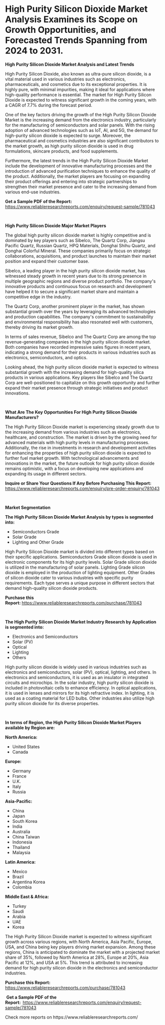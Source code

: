 <p><h1>High Purity Silicon Dioxide Market Analysis Examines its Scope on Growth Opportunities, and Forecasted Trends Spanning from 2024 to 2031.</h1></p><p><strong>High Purity Silicon Dioxide Market Analysis and Latest Trends</strong></p>
<p><p>High Purity Silicon Dioxide, also known as ultra-pure silicon dioxide, is a vital material used in various industries such as electronics, pharmaceuticals, and cosmetics due to its exceptional properties. It is highly pure, with minimal impurities, making it ideal for applications where high-quality performance is essential. The market for High Purity Silicon Dioxide is expected to witness significant growth in the coming years, with a CAGR of 7.7% during the forecast period.</p><p>One of the key factors driving the growth of the High Purity Silicon Dioxide Market is the increasing demand from the electronics industry, particularly for the manufacturing of semiconductors and solar panels. With the rising adoption of advanced technologies such as IoT, AI, and 5G, the demand for high-purity silicon dioxide is expected to surge. Moreover, the pharmaceutical and cosmetics industries are also significant contributors to the market growth, as high purity silicon dioxide is used in drug formulations, skincare products, and food supplements.</p><p>Furthermore, the latest trends in the High Purity Silicon Dioxide Market include the development of innovative manufacturing processes and the introduction of advanced purification techniques to enhance the quality of the product. Additionally, the market players are focusing on expanding their product offerings and entering into strategic partnerships to strengthen their market presence and cater to the increasing demand from various end-use industries.</p></p>
<p><strong>Get a Sample PDF of the Report:&nbsp;</strong> <a href="https://www.reliableresearchreports.com/enquiry/request-sample/781043">https://www.reliableresearchreports.com/enquiry/request-sample/781043</a></p>
<p>&nbsp;</p>
<p><strong>High Purity Silicon Dioxide Major Market Players</strong></p>
<p><p>The global high purity silicon dioxide market is highly competitive and is dominated by key players such as Sibelco, The Quartz Corp, Jiangsu Pacific Quartz, Russian Quartz, HPQ Materials, Donghai Shihu Quartz, and Donghai Colorful Mineral. These companies primarily focus on strategic collaborations, acquisitions, and product launches to maintain their market position and expand their customer base.</p><p>Sibelco, a leading player in the high purity silicon dioxide market, has witnessed steady growth in recent years due to its strong presence in multiple geographic regions and diverse product portfolio. The company's innovative products and continuous focus on research and development have helped it to secure a significant market share and maintain a competitive edge in the industry.</p><p>The Quartz Corp, another prominent player in the market, has shown substantial growth over the years by leveraging its advanced technologies and production capabilities. The company's commitment to sustainability and environmental responsibility has also resonated well with customers, thereby driving its market growth.</p><p>In terms of sales revenue, Sibelco and The Quartz Corp are among the top revenue-generating companies in the high purity silicon dioxide market. Both companies have recorded impressive sales figures in recent years, indicating a strong demand for their products in various industries such as electronics, semiconductors, and optics.</p><p>Looking ahead, the high purity silicon dioxide market is expected to witness substantial growth with the increasing demand for high-quality silica products in various applications. Key players like Sibelco and The Quartz Corp are well-positioned to capitalize on this growth opportunity and further expand their market presence through strategic initiatives and product innovations.</p></p>
<p>&nbsp;</p>
<p><strong>What Are The Key Opportunities For High Purity Silicon Dioxide Manufacturers?</strong></p>
<p><p>The High Purity Silicon Dioxide market is experiencing steady growth due to the increasing demand from various industries such as electronics, healthcare, and construction. The market is driven by the growing need for advanced materials with high purity levels in manufacturing processes. Additionally, the rise in investments in research and development activities for enhancing the properties of high purity silicon dioxide is expected to further fuel market growth. With technological advancements and innovations in the market, the future outlook for high purity silicon dioxide remains optimistic, with a focus on developing new applications and expanding its usage in different sectors.</p></p>
<p><strong>Inquire or Share Your Questions If Any Before Purchasing This Report:</strong> <a href="https://www.reliableresearchreports.com/enquiry/pre-order-enquiry/781043">https://www.reliableresearchreports.com/enquiry/pre-order-enquiry/781043</a></p>
<p>&nbsp;</p>
<p><strong>Market Segmentation</strong></p>
<p><strong>The High Purity Silicon Dioxide Market Analysis by types is segmented into:</strong></p>
<p><ul><li>Semiconductors Grade</li><li>Solar Grade</li><li>Lighting and Other Grade</li></ul></p>
<p><p>High Purity Silicon Dioxide market is divided into different types based on their specific applications. Semiconductors Grade silicon dioxide is used in electronic components for its high purity levels. Solar Grade silicon dioxide is utilized in the manufacturing of solar panels. Lighting Grade silicon dioxide is employed in the production of lighting equipment. Other Grades of silicon dioxide cater to various industries with specific purity requirements. Each type serves a unique purpose in different sectors that demand high-quality silicon dioxide products.</p></p>
<p><strong>Purchase this Report:&nbsp;</strong><a href="https://www.reliableresearchreports.com/purchase/781043">https://www.reliableresearchreports.com/purchase/781043</a></p>
<p>&nbsp;</p>
<p><strong>The High Purity Silicon Dioxide Market Industry Research by Application is segmented into:</strong></p>
<p><ul><li>Electronics and Semiconductors</li><li>Solar (PV)</li><li>Optical</li><li>Lighting</li><li>Others</li></ul></p>
<p><p>High purity silicon dioxide is widely used in various industries such as electronics and semiconductors, solar (PV), optical, lighting, and others. In electronics and semiconductors, it is used as an insulator in integrated circuits and microchips. In the solar industry, high purity silicon dioxide is included in photovoltaic cells to enhance efficiency. In optical applications, it is used in lenses and mirrors for its high refractive index. In lighting, it is used as a coating material for LED bulbs. Other industries also utilize high purity silicon dioxide for its diverse properties.</p></p>
<p>&nbsp;</p>
<p><strong>In terms of Region, the High Purity Silicon Dioxide Market Players available by Region are:</strong></p>
<p>
    <p> <strong> North America: </strong>
        <ul>
            <li>United States</li>
            <li>Canada</li>
        </ul>
        </p> 
    <p> <strong> Europe: </strong>
        <ul>
            <li>Germany</li>
            <li>France</li>
            <li>U.K.</li>
            <li>Italy</li>
            <li>Russia</li>
        </ul>
        </p> 
    <p> <strong> Asia-Pacific: </strong>
        <ul>
            <li>China</li>
            <li>Japan</li>
            <li>South Korea</li>
            <li>India</li>
            <li>Australia</li>
            <li>China Taiwan</li>
            <li>Indonesia</li>
            <li>Thailand</li>
            <li>Malaysia</li>
        </ul>
        </p> 
    <p> <strong> Latin America: </strong>
        <ul>
            <li>Mexico</li>
            <li>Brazil</li>
            <li>Argentina Korea</li>
            <li>Colombia</li>
        </ul>
        </p> 
    <p> <strong> Middle East & Africa: </strong>
        <ul>
            <li>Turkey</li>
            <li>Saudi</li>
            <li>Arabia</li>
            <li>UAE</li>
            <li>Korea</li>
        </ul>
    </p>
    </p>
<p><p>The High Purity Silicon Dioxide market is expected to witness significant growth across various regions, with North America, Asia Pacific, Europe, USA, and China being key players driving market expansion. Among these regions, China is anticipated to dominate the market with a projected market share of 35%, followed by North America at 28%, Europe at 20%, Asia Pacific at 12%, and USA at 5%. This trend is attributed to increasing demand for high purity silicon dioxide in the electronics and semiconductor industries.</p></p>
<p><strong>Purchase this Report: </strong><a href="https://www.reliableresearchreports.com/purchase/781043">https://www.reliableresearchreports.com/purchase/781043</a></p>
<p>&nbsp;<strong>Get a Sample PDF of the Report:&nbsp;&nbsp;</strong><a href="https://www.reliableresearchreports.com/enquiry/request-sample/781043">https://www.reliableresearchreports.com/enquiry/request-sample/781043</a></p>
<p><strong></strong></p>
<p>Check more reports on https://www.reliableresearchreports.com/</p>